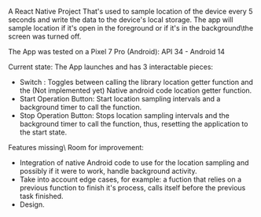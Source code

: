 A React Native Project That's used to sample location of the device every 5 seconds and write the data to the device's local storage.
The app will sample location if it's open in the foreground or if it's in the background\the screen was turned off.

The App was tested on a Pixel 7 Pro (Android): API 34 - Android 14

Current state: 
The App launches and has 3 interactable pieces:
* Switch : Toggles between calling the library location getter function and the (Not implemented yet) Native android code location getter function.
* Start Operation Button: Start location sampling intervals and a background timer to call the function.
* Stop Operation Button: Stops location sampling intervals and the background timer to call the function, thus, resetting the application to the start state.

Features missing\ Room for improvement:
* Integration of native Android code to use for the location sampling and possibly if it were to work, handle background activity.
* Take into account edge cases, for example: a fuction that relies on a previous function to finish it's process, calls itself before the previous task finished.
* Design.
